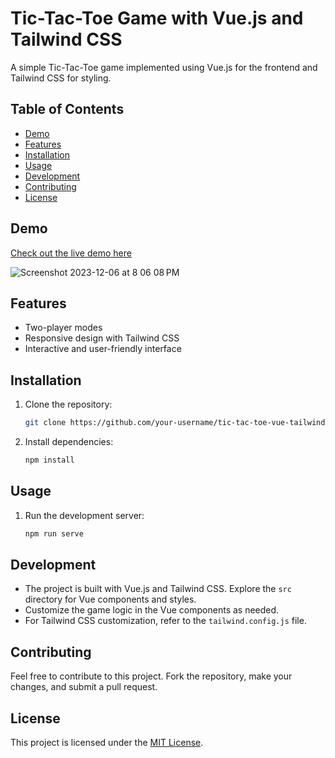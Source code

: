 # Tic-Tac-Toe Game with Vue.js and Tailwind CSS

A simple Tic-Tac-Toe game implemented using Vue.js for the frontend and Tailwind CSS for styling.

## Table of Contents

- [Demo](#demo)
- [Features](#features)
- [Installation](#installation)
- [Usage](#usage)
- [Development](#development)
- [Contributing](#contributing)
- [License](#license)

## Demo

[Check out the live demo here](https://tic-tac-toe-vue-js.netlify.app)

![Screenshot 2023-12-06 at 8 06 08 PM](https://github.com/Saty-am02/tictactoe-vue/assets/88832726/fffaf6ca-90f2-49ab-af02-b275a6240daf)

## Features

- Two-player modes
- Responsive design with Tailwind CSS
- Interactive and user-friendly interface

## Installation

1. Clone the repository:

    ```bash
    git clone https://github.com/your-username/tic-tac-toe-vue-tailwind.git
    ```



2. Install dependencies:

    ```bash
    npm install
    ```

## Usage

1. Run the development server:

    ```bash
    npm run serve
    ```

## Development

- The project is built with Vue.js and Tailwind CSS. Explore the `src` directory for Vue components and styles.
- Customize the game logic in the Vue components as needed.
- For Tailwind CSS customization, refer to the `tailwind.config.js` file.

## Contributing

Feel free to contribute to this project. Fork the repository, make your changes, and submit a pull request.

## License

This project is licensed under the [MIT License](LICENSE).
